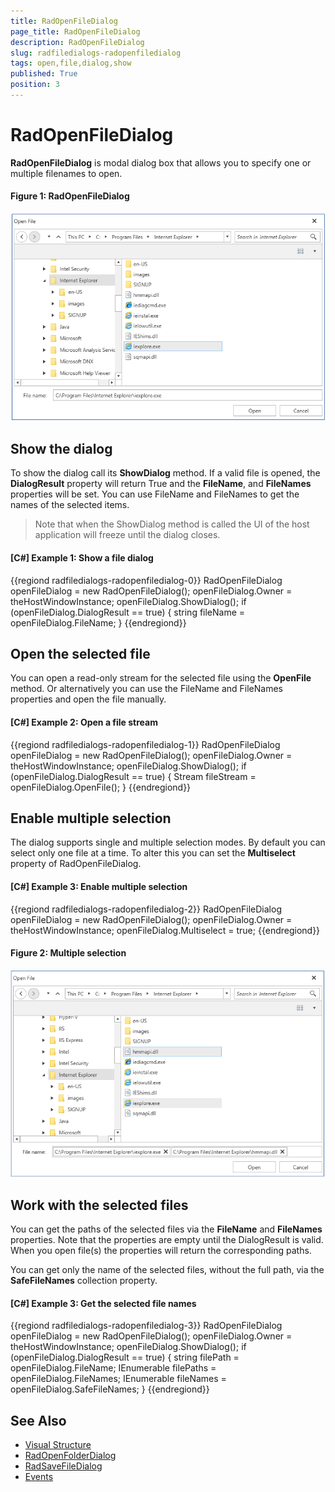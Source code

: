 ```yaml
---
title: RadOpenFileDialog
page_title: RadOpenFileDialog
description: RadOpenFileDialog
slug: radfiledialogs-radopenfiledialog
tags: open,file,dialog,show
published: True
position: 3
---
```


# RadOpenFileDialog

__RadOpenFileDialog__ is modal dialog box that allows you to specify one or multiple filenames to open.

#### __Figure 1: RadOpenFileDialog__ 
![](images/radopenfiledialog-01.png)

## Show the dialog

To show the dialog call its __ShowDialog__ method. If a valid file is opened, the __DialogResult__ property will return True and the __FileName__, and __FileNames__ properties will be set. You can use FileName and FileNames to get the names of the selected items.

> Note that when the ShowDialog method is called the UI of the host application will freeze until the dialog closes.

#### __[C#] Example 1: Show a file dialog__
{{regiond radfiledialogs-radopenfiledialog-0}}
	RadOpenFileDialog openFileDialog = new RadOpenFileDialog();
	openFileDialog.Owner = theHostWindowInstance;
	openFileDialog.ShowDialog();
	if (openFileDialog.DialogResult == true)
	{
		string fileName = openFileDialog.FileName;
	}
{{endregiond}}

## Open the selected file

You can open a read-only stream for the selected file using the __OpenFile__ method. Or alternatively you can use the FileName and FileNames properties and open the file manually.

#### __[C#] Example 2: Open a file stream__
{{regiond radfiledialogs-radopenfiledialog-1}}
	RadOpenFileDialog openFileDialog = new RadOpenFileDialog();
	openFileDialog.Owner = theHostWindowInstance;
	openFileDialog.ShowDialog();
	if (openFileDialog.DialogResult == true)
	{
		Stream fileStream = openFileDialog.OpenFile();
	}
{{endregiond}}

## Enable multiple selection

The dialog supports single and multiple selection modes. By default you can select only one file at a time. To alter this you can set the __Multiselect__ property of RadOpenFileDialog.

#### __[C#] Example 3: Enable multiple selection__
{{regiond radfiledialogs-radopenfiledialog-2}}
	RadOpenFileDialog openFileDialog = new RadOpenFileDialog();
	openFileDialog.Owner = theHostWindowInstance;
	openFileDialog.Multiselect = true;
{{endregiond}}

#### __Figure 2: Multiple selection__ 
![](images/radopenfiledialog-02.png)

## Work with the selected files

You can get the paths of the selected files via the __FileName__ and __FileNames__ properties. Note that the properties are empty until the DialogResult is valid. When you open file(s) the properties will return the corresponding paths.

You can get only the name of the selected files, without the full path, via the __SafeFileNames__ collection property.

#### __[C#] Example 3: Get the selected file names__
{{regiond radfiledialogs-radopenfiledialog-3}}
	RadOpenFileDialog openFileDialog = new RadOpenFileDialog();
	openFileDialog.Owner = theHostWindowInstance;
	openFileDialog.ShowDialog();
	if (openFileDialog.DialogResult == true)
	{
		string filePath = openFileDialog.FileName;
		IEnumerable<string> filePaths = openFileDialog.FileNames;
		IEnumerable<string> fileNames = openFileDialog.SafeFileNames;
	}
{{endregiond}}

## See Also
* [Visual Structure]()
* [RadOpenFolderDialog]()
* [RadSaveFileDialog]()
* [Events]()